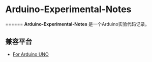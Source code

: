 # Arduino-Experimental-Notes


======
**Arduino-Experimental-Notes** 是一个Arduino实验代码记录。

## 兼容平台
* [For Arduino UNO](https://www.arduino.cc)
